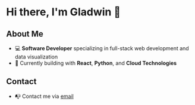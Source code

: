 # Hi there, I'm Gladwin 👋

## About Me
- 💻 **Software Developer** specializing in full-stack web development and data visualization
- 🔧 Currently building with **React**, **Python**, and **Cloud Technologies**

## Contact
- 📭 Contact me via [email](mailto:your-email@gmail.com)
